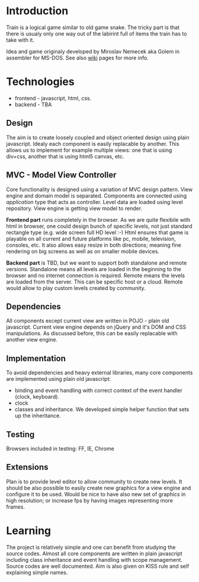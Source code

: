 # Introduction
Train is a logical game similar to old game snake. The tricky part is that
there is usualy only one way out of the labirint full of items the train
has to take with it.

Idea and game originaly developed by Miroslav Nemecek aka Golem in assembler for MS-DOS.
See also [wiki](https://github.com/besnik/train/wiki) pages for more info.

# Technologies
* frontend - javascript, html, css. 
* backend - TBA

## Design
The aim is to create loosely coupled and object oriented design using plain javascript.
Idealy each component is easily replacable by another.
This allows us to implement for example multiple views: one that is using div+css,
another that is using html5 canvas, etc.

## MVC - Model View Controller
Core functionality is designed using a variation of MVC design pattern. View engine and 
domain model is separated. Components are connected using *application* type that acts as
controller. Level data are loaded using level repository. View engine is getting view model
to render.

**Frontend part** runs completely in the browser. As we are quite flexibile with html
in browser, one could design bunch of specific levels, not just standard rectangle
type (e.g. wide screen full HD level :-) Html ensures that game is playable on all 
current and future platforms like pc, mobile, television, consoles, etc.
It also allows easy resize in both directions; meaning fine rendering on big screens
as well as on smaller mobile devices.

**Backend part** is TBD, but we want to support both standalone and remote versions.
Standalone means all levels are loaded in the beginning to the browser and no
internet connection is required. Remote means the levels are loaded from the server.
This can be specific host or a cloud. Remote would allow to play custom levels
created by community.

## Dependencies
All components except current view are written in POJO - plain old javascript.
Current view engine depends on jQuery and it's DOM and CSS manipulations. As discussed
before, this can be easily replacable with another view engine.

## Implementation
To avoid dependencies and heavy external libraries, many core components are implemented
using plain old javascript:
* binding and event handling with correct context of the event handler (clock, keyboard).
* clock
* classes and inheritance. We developed simple helper function that sets up the inheritance.

## Testing
Browsers included in testing: FF, IE, Chrome

## Extensions
Plan is to provide level editor to allow community to create new levels.
It should be also possible to easily create new graphics for a view engine and
configure it to be used.
Would be nice to have also new set of graphics in high resolution; or increase fps by having
images representing more frames.

# Learning
The project is relatively simple and one can benefit from studying the source codes.
Almost all core components are written in plain javascript including class inheritance
and event handling with scope management.
Source codes are well documented. Aim is also given on KISS rule and self explaining
simple names.


